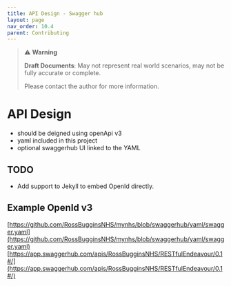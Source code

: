 ```yaml
---
title: API Design - Swagger hub
layout: page
nav_order: 10.4
parent: Contributing
---
```


> ⚠️ **Warning**
>  
> **Draft Documents**: May not represent real world scenarios, may not be fully accurate or complete.
>
> Please contact the author for more information.


# API Design

- should be deigned using openApi v3
- yaml included in this project
- optional swaggerhub UI linked to the YAML

## TODO
- Add support to Jekyll to embed OpenId directly.
## Example OpenId v3


[https://github.com/RossBugginsNHS/mynhs/blob/swaggerhub/yaml/swagger.yaml](https://github.com/RossBugginsNHS/mynhs/blob/swaggerhub/yaml/swagger.yaml)
[https://app.swaggerhub.com/apis/RossBugginsNHS/RESTfulEndeavour/0.1#/](https://app.swaggerhub.com/apis/RossBugginsNHS/RESTfulEndeavour/0.1#/)

<script src="https://emgithub.com/embed.js?target=https%3A%2F%2Fgithub.com%2FRossBugginsNHS%2Fmynhs%2Fblob%2Fswaggerhub%2Fyaml%2Fswagger.yaml&style=github&showBorder=on&showLineNumbers=on&showFileMeta=on&showCopy=on&fetchFromJsDelivr=on"></script>